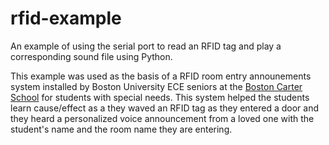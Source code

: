 rfid-example
============
An example of using the serial port to read an RFID tag and play a corresponding sound file using Python.

This example was used as the basis of a RFID room entry announements system installed by Boston University ECE seniors at the [Boston Carter School](http://www.williamecarterschool.org/) for students with special needs. 
This system helped the students learn cause/effect as a they waved an RFID tag as they entered a door and they heard a personalized voice announcement from a loved one with the student's name and the room name they are entering.
